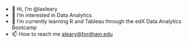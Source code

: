 - 👋 Hi, I’m @laxleary
- 👀 I’m interested in Data Analytics
- 🌱 I’m currently learning R and Tableau through the edX Data Analytics Bootcamp
- 📫 How to reach me aleary@fordham.edu

<!---
laxleary/laxleary is a ✨ special ✨ repository because its `README.md` (this file) appears on your GitHub profile.
You can click the Preview link to take a look at your changes.
--->
